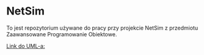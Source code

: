 # NetSim

To jest repozytorium używane do pracy przy projekcie NetSim z przedmiotu Zaawansowane Programowanie Obiektowe.

[Link do UML-a:](https://www.plantuml.com/plantuml/svg/ZLJ1RgCm43tZhnZrq89sjxrND6gqIIgaAcGtzD1JHSoaiGgO6bCf6z5ltx492PHKhI-sPvxVcuSziDjInqfNMSek80ed8QFvrtwOzGqDyE5tE9y5Tmz_nr4Gpc5amunjH8A0MQ6ta66sGbKs8TzVLpdNGkQZ4N2XU8e7hkby0dBzAMKHyvVu6U5igQMYnHdi67D4hb6jOuuGB1e0fVbB8L8ZTiYIseuvGEC7xE9LgLNCTGr5LMxS_RdpSm-kuKsAv0JGMd4DO2Lb2hlN2jMsFW4inJ-qEBDuqji21-0CzKOcDLm9AYucCzkhDlS-CE5wpAdXfD4_5LRVCYaBMz7-s0d4C-gdLyDc2-w2hKRKSq7LEFqIBY-77vygnhpAXZo-R-B6UFC8g69d5in2ckxjH1A3Gnq56oHsdiPbsQC_ckz6tOzata3YItfRv87MN4bdDqqnmrm7atxu-AfiM1RDNT_qdrkxiHXp3I9nlMiuS1u_E-NVEmNKZDLDvxHzC-WFaoPdat4qXkXnCLrI-p8jIMM3obXgF1wrV1_SwATKd5hLWqA9J6ZnHi_gerHBmeQzkmYNWMdRO7xNTkujvedvZVm7)

